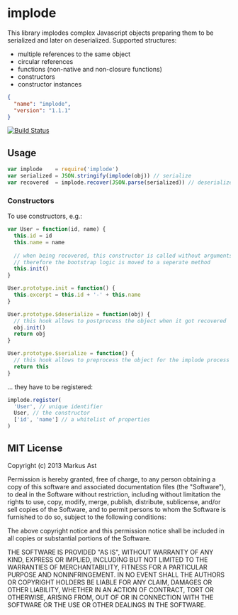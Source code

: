 # implode

This library implodes complex Javascript objects preparing them to be serialized and later on deserialized. Supported structures:

* multiple references to the same object
* circular references
* functions (non-native and non-closure functions)
* constructors
* constructor instances

```json
{
  "name": "implode",
  "version": "1.1.1"
}
```

[![Build Status](https://secure.travis-ci.org/rkusa/implode.png)](http://travis-ci.org/rkusa/implode)

## Usage

```js
var implode    = require('implode')
var serialized = JSON.stringify(implode(obj)) // serialize
var recovered  = implode.recover(JSON.parse(serialized)) // deserialize
```

### Constructors

To use constructors, e.g.:

```js
var User = function(id, name) {
  this.id = id
  this.name = name
  
  // when being recovered, this constructor is called without arguments,
  // therefore the bootstrap logic is moved to a seperate method 
  this.init()
}

User.prototype.init = function() {
  this.excerpt = this.id + '-' + this.name
}

User.prototype.$deserialize = function(obj) {
  // this hook allows to postprocess the object when it got recovered
  obj.init()
  return obj
}

User.prototype.$serialize = function() {
  // this hook allows to preprocess the object for the implode process
  return this
}
```

... they have to be registered:

```js
implode.register(
  'User', // unique identifier
  User, // the constructor
  ['id', 'name'] // a whitelist of properties
)
```

## MIT License
Copyright (c) 2013 Markus Ast

Permission is hereby granted, free of charge, to any person obtaining a copy of this software and associated documentation files (the "Software"), to deal in the Software without restriction, including without limitation the rights to use, copy, modify, merge, publish, distribute, sublicense, and/or sell copies of the Software, and to permit persons to whom the Software is furnished to do so, subject to the following conditions:

The above copyright notice and this permission notice shall be included in all copies or substantial portions of the Software.

THE SOFTWARE IS PROVIDED "AS IS", WITHOUT WARRANTY OF ANY KIND, EXPRESS OR IMPLIED, INCLUDING BUT NOT LIMITED TO THE WARRANTIES OF MERCHANTABILITY, FITNESS FOR A PARTICULAR PURPOSE AND NONINFRINGEMENT. IN NO EVENT SHALL THE AUTHORS OR COPYRIGHT HOLDERS BE LIABLE FOR ANY CLAIM, DAMAGES OR OTHER LIABILITY, WHETHER IN AN ACTION OF CONTRACT, TORT OR OTHERWISE, ARISING FROM, OUT OF OR IN CONNECTION WITH THE SOFTWARE OR THE USE OR OTHER DEALINGS IN THE SOFTWARE.
